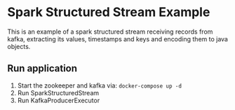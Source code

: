 # Spark Structured Stream Example
This is an example of a spark structured stream receiving records from kafka, extracting its values, timestamps and keys
and encoding them to java objects.

## Run application
1. Start the zookeeper and kafka via: ` docker-compose up -d `
2. Run SparkStructuredStream
3. Run KafkaProducerExecutor
